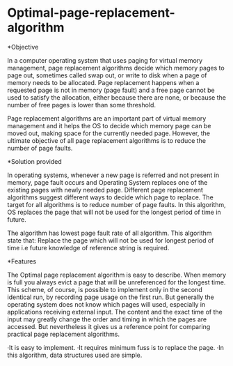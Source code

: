 # Optimal-page-replacement-algorithm

*Objective

In a computer operating system that uses paging for virtual memory management, page replacement algorithms decide which memory pages  to page out, sometimes called swap out, or write to disk when a page of memory needs to be allocated. Page replacement happens when a requested page is not in memory (page fault) and a free page cannot be used to satisfy the allocation, either because there are none, or because the number of free pages is lower than some threshold.

Page replacement algorithms are an important part of virtual memory management and it helps the OS to decide which memory page can be moved out, making space for the currently needed page. However, the ultimate objective of all page replacement algorithms is to reduce the number of page faults.

*Solution provided

In operating systems, whenever a new page is referred and not present in memory, page fault occurs and Operating System replaces one of the existing pages with newly needed page. Different page replacement algorithms suggest different ways to decide which page to replace. The target for all algorithms is to reduce number of page faults.
In this algorithm, OS replaces the page that will not be used for the longest period of time in future.
 
The algorithm has lowest page fault rate of all algorithm. This algorithm state that: Replace the page which will not be used for longest period of time i.e future knowledge of reference string is required.

*Features

The Optimal page replacement algorithm is easy to describe. When memory is full you always evict a page that will be unreferenced for the longest time. This scheme, of course, is possible to implement only in the second identical run, by recording page usage on the first run. But generally the operating system does not know which pages will used, especially in applications receiving external input.
The content and the exact time of the input may greatly change the order and timing in which the pages are accessed. But nevertheless it gives us a reference point for comparing practical page replacement algorithms.

·It is easy to implement.
·It requires minimum fuss is to replace the page.
·In this algorithm, data structures used are simple.

